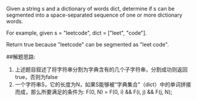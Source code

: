 Given a string s and a dictionary of words dict, determine if s can be segmented into a space-separated sequence of one or more dictionary words.

For example, given
s = "leetcode",
dict = ["leet", "code"].

Return true because "leetcode" can be segmented as "leet code".

##解题思路:
1.    上述题目叙述了将字符串分割为字典含有的几个子字符串，分割成功则返回true，否则为false  
2.    一个字符串S，它的长度为N，如果S能够被“字典集合”（dict）中的单词拼接而成，那么所要满足的条件为:
                F(0, N) = F(0, i) && F(i, j) && F(j, N);
        
